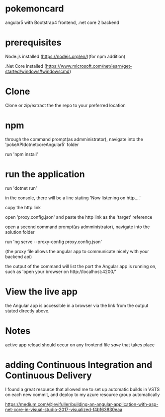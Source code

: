 # pokemoncard
angular5 with Bootstrap4 frontend, .net core 2 backend

# prerequisites
Node.js installed (https://nodejs.org/en/)(for npm addition)

.Net Core installed (https://www.microsoft.com/net/learn/get-started/windows#windowscmd)

# Clone
Clone or zip/extract the the repo to your preferred location

# npm
through the command prompt(as admministrator), navigate into the 'pokeAPIdotnetcoreAngular5' folder

run 'npm install'

# run the application
run 'dotnet run'

in the console, there will be a line stating 'Now listening on http....'

copy the http link

open 'proxy.config.json' and paste the http link as the 'target' reference 

open a second command prompt(as admministrator), navigate into the solution folder

run 'ng serve --proxy-config proxy.config.json'

(the proxy file allows the angular app to communicate nicely with your backend api)

the output of the command will list the port the Angular app is running on, such as 'open your browser on http://localhost:4200/'

# View the live app
the Angular app is accessible in a browser via the link from the output stated directly above.

# Notes
active app reload should occur on any frontend file *save* that takes place

# adding Continuous Integration and Continuous Delivery
I found a great resource that allowed me to set up automatic builds in VSTS on each new commit, and deploy to my azure resource group automatically

https://medium.com/@levifuller/building-an-angular-application-with-asp-net-core-in-visual-studio-2017-visualized-f4b163830eaa
